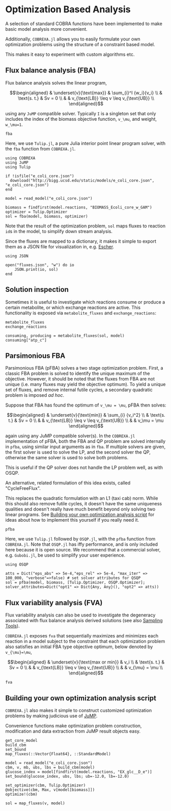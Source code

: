 # Optimization Based Analysis

A selection of standard COBRA functions have been implemented to make basic
model analysis more convenient.

Additionally, `COBREXA.jl` allows you to easily formulate your own optimization
problems using the structure of a constraint based model.

This makes it easy to experiment with custom algorithms etc.

## Flux balance analysis (FBA)
Flux balance analysis solves the linear program,

```math
\begin{aligned}
& \underset{v}{\text{max}}
& \sum_{i}^I {w_i}{v_i} \\
& \text{s. t.}
& Sv = 0 \\
& & v_{\text{LB}} \leq v \leq v_{\text{UB}} \\
\end{aligned}
```

using any `JuMP` compatible solver. Typically ``I`` is a singleton set that
only includes the index of the biomass objective function, ``v_\mu``, and
weight, ``w_\mu=1``.

```@docs
fba
```

Here, we use `Tulip.jl`, a pure Julia interior point linear program solver,
with the `fba` function from `COBREXA.jl`.

```@example fba
using COBREXA
using JuMP
using Tulip

if !isfile("e_coli_core.json")
  download("http://bigg.ucsd.edu/static/models/e_coli_core.json", "e_coli_core.json")
end

model = read_model("e_coli_core.json")

biomass = findfirst(model.reactions, "BIOMASS_Ecoli_core_w_GAM")
optimizer = Tulip.Optimizer
sol = fba(model, biomass, optimizer)
```

Note that the result of the optimization problem, `sol` maps fluxes to reaction
`id`s in the model, to simplify down stream analysis.

Since the fluxes are mapped to a dictionary, it makes it simple to export them
as a JSON file for visualization in, e.g.
[Escher](https://escher.github.io/#/).

```@example fba
using JSON

open("fluxes.json", "w") do io
    JSON.print(io, sol)
end
```

## Solution inspection

Sometimes it is useful to investigate which reactions consume or produce a
certain metabolite, or which exchange reactions are active.  This functionality
is exposed via `metabolite_fluxes` and `exchange_reactions`:

```@docs
metabolite_fluxes
exchange_reactions
```

```@example fba
consuming, producing = metabolite_fluxes(sol, model)
consuming["atp_c"]
```

## Parsimonious FBA
Parsimonious FBA (pFBA) solves a two stage optimization problem. First, a
classic FBA problem is solved to identify the unique maximum of the objective.
However, it should be noted that the fluxes from FBA are not unique (i.e. many
fluxes may yield the objective optimum).  To yield a unique set of fluxes, and
remove internal futile cycles, a secondary quadratic problem is imposed *ad
hoc*.

Suppose that FBA has found the optimum of ``v_\mu = \mu``, pFBA then solves:
```math
\begin{aligned}
& \underset{v}{\text{min}}
& \sum_{i} {v_i^2} \\
& \text{s. t.}
& Sv = 0 \\
& & v_{\text{LB}} \leq v \leq v_{\text{UB}} \\
& & v_\mu = \mu
\end{aligned}
```
again using any JuMP compatible solver(s). In the `COBREXA.jl` implementation
of pFBA, both the FBA and QP problem are solved internally in `pfba`, using
similar input arguments as in `fba`. If multiple solvers are given, the first
solver is used to solve the LP, and the second solver the QP, otherwise the
same solver is used to solve both problems.

This is useful if the QP solver does not handle the LP problem well, as with
OSQP.

An alternative, related formulation of this idea exists, called
"CycleFreeFlux".

This replaces the quadratic formulation with an L1 (taxi cab) norm. While this
should also remove futile cycles, it doesn't have the same uniqueness qualities
and doesn't really have much benefit beyond only solving two linear programs.
See [Building your own optimization analysis script](@ref) for ideas about how
to implement this yourself if you really need it.

```@docs
pfba
```

Here, we use `Tulip.jl` followed by `OSQP.jl`, with the `pfba` function from
`COBREXA.jl`. Note that `OSQP.jl` has iffy performance, and is only included
here because it is open source. We recommend that a commercial solver, e.g.
`Gubobi.jl`, be used to simplify your user experience.

```@example fba
using OSQP

atts = Dict("eps_abs" => 5e-4,"eps_rel" => 5e-4, "max_iter" => 100_000, "verbose"=>false) # set solver attributes for QSQP
sol = pfba(model, biomass, [Tulip.Optimizer, OSQP.Optimizer]; solver_attributes=Dict("opt1" => Dict{Any, Any}(), "opt2" => atts))
```

## Flux variability analysis (FVA)

Flux variability analysis can also be used to investigate the degeneracy
associated with flux balance analysis derived solutions (see also [Sampling
Tools](@ref)).

`COBREXA.jl` exposes `fva` that sequentially maximizes and minimizes each
reaction in a model subject to the constraint that each optimization problem
also satisfies an initial FBA type objective optimum, below denoted by
``v_{\mu}=\mu``,

```math
\begin{aligned}
& \underset{v}{\text{max or min}}
& v_i \\
& \text{s. t.}
& Sv = 0 \\
& & v_{\text{LB}} \leq v \leq v_{\text{UB}} \\
& & v_{\mu} = \mu \\
\end{aligned}
```

```@docs
fva
```

## Building your own optimization analysis script

`COBREXA.jl` also makes it simple to construct customized optimization problems
by making judicious use of [JuMP](https://jump.dev/).

Convenience functions make optimization problem construction, modification and
data extraction from JuMP result objects easy.

```@docs
get_core_model
build_cbm
set_bound
map_fluxes(::Vector{Float64}, ::StandardModel)
```

```@example fba
model = read_model("e_coli_core.json")
cbm, v, mb, ubs, lbs = build_cbm(model)
glucose_index = model[findfirst(model.reactions, "EX_glc__D_e")]
set_bound(glucose_index, ubs, lbs; ub=-12.0, lb=-12.0)

set_optimizer(cbm, Tulip.Optimizer)
@objective(cbm, Max, v[model[biomass]])
optimize!(cbm)

sol = map_fluxes(v, model)
```
